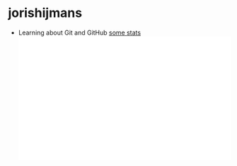 # jorishijmans
     
- Learning about Git and GitHub [some stats](https://github.com/jstrieb/github-stats.git)
![](https://raw.githubusercontent.com/jorishijmans/github-stats/master/generated/languages.svg#gh-dark-mode-only)
